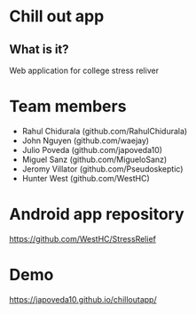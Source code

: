 # Chill out app

## What is it?

Web application for college stress reliver

# Team members
* Rahul Chidurala (github.com/RahulChidurala)
* John Nguyen (github.com/waejay)
* Julio Poveda (github.com/japoveda10)
* Miguel Sanz (github.com/MigueloSanz)
* Jeromy Villator (github.com/Pseudoskeptic)
* Hunter West (github.com/WestHC)

# Android app repository
https://github.com/WestHC/StressRelief

# Demo
https://japoveda10.github.io/chilloutapp/

